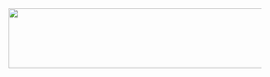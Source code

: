 
<a href="https://github.com/devxb/gitanimals">
  <img
    src="https://render.gitanimals.org/lines/keemzleun?pet-id=603466677422093989"
    width="600"
    height="120"
  />
</a>
  
